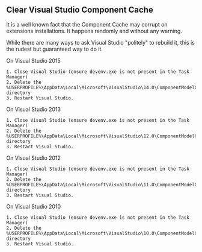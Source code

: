 ## Clear Visual Studio Component Cache

It is a well known fact that the Component Cache may corrupt on extensions installations. It happens randomly and without any warning. 

While there are many ways to ask Visual Studio "politely" to rebuild it, this is the rudest but guaranteed way to do it.

On Visual Studio 2015

	1. Close Visual Studio (ensure devenv.exe is not present in the Task Manager)
	2. Delete the %USERPROFILE%\AppData\Local\Microsoft\VisualStudio\14.0\ComponentModelCache directory
	3. Restart Visual Studio.


On Visual Studio 2013

	1. Close Visual Studio (ensure devenv.exe is not present in the Task Manager)
	2. Delete the %USERPROFILE%\AppData\Local\Microsoft\VisualStudio\12.0\ComponentModelCache directory
	3. Restart Visual Studio.


On Visual Studio 2012

	1. Close Visual Studio (ensure devenv.exe is not present in the Task Manager)
	2. Delete the %USERPROFILE%\AppData\Local\Microsoft\VisualStudio\11.0\ComponentModelCache directory
	3. Restart Visual Studio. 


On Visual Studio 2010

	1. Close Visual Studio (ensure devenv.exe is not present in the Task Manager)
	2. Delete the %USERPROFILE%\AppData\Local\Microsoft\VisualStudio\10.0\ComponentModelCache directory
	3. Restart Visual Studio.




